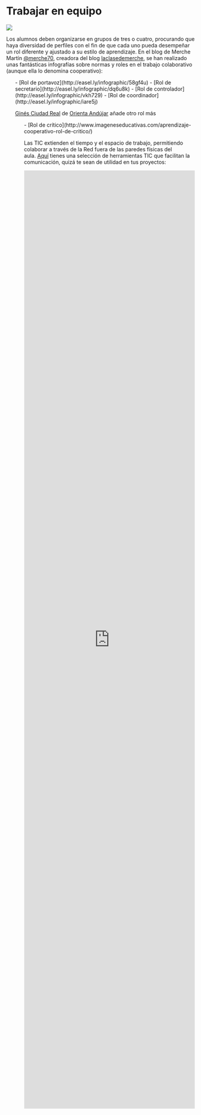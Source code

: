 
# Trabajar en equipo

![](https://raw.githubusercontent.com/catedu/abp/master/img/paper_people_hires.JPG)

Los alumnos deben organizarse en grupos de tres o cuatro, procurando que haya diversidad de perfiles con el fin de que cada uno pueda desempeñar un rol diferente y ajustado a su estilo de aprendizaje. En el blog de Merche Martín [@merche70](https://twitter.com/merche70), creadora del blog [laclasedemerche](http://laclasedemerche.wordpress.com/), se han realizado unas fantásticas infografías sobre normas y roles en el trabajo colaborativo (aunque ella lo denomina cooperativo):

<li style="list-style-type: none;">
<ul>
- [Rol de portavoz](http://easel.ly/infographic/58gf4u)
- [Rol de secretario](http://easel.ly/infographic/dq6u8k)
- [Rol de controlador](http://easel.ly/infographic/vkh729)
- [Rol de coordinador](http://easel.ly/infographic/iare5j)

[Ginés Ciudad Real](https://twitter.com/ginesciudadreal) de [Orienta Andújar](http://www.orientacionandujar.es/) añade otro rol más

<li style="list-style-type: none;">
<ul>
- [Rol de crítico](http://www.imageneseducativas.com/aprendizaje-cooperativo-rol-de-critico/)

Las TIC extienden el tiempo y el espacio de trabajo, permitiendo colaborar a través de la Red fuera de las paredes físicas del aula. [Aquí](https://list.ly/list/aVy) tienes una selección de herramientas TIC que facilitan la comunicación, quizá te sean de utilidad en tus proyectos:

<iframe src='https://list.ly/list/aVy/framed?embed_type=iframe&layout=gallery&per_page=25' seamless width=100% height=2500 style='border:none' scrolling=''/>
